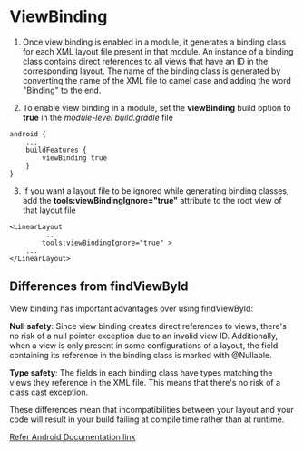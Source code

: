# ViewBinding

1. Once view binding is enabled in a module, it generates a binding class for each XML layout file present in that module. An instance of a binding class contains direct references to all views that have an ID in the corresponding layout.
The name of the binding class is generated by converting the name of the XML file to camel case and adding the word "Binding" to the end.


2. To enable view binding in a module, set the **viewBinding** build option to **true** in the *module-level build.gradle* file

```
android {
    ...
    buildFeatures {
        viewBinding true
    }
}
```

3. If you want a layout file to be ignored while generating binding classes, add the **tools:viewBindingIgnore="true"** attribute to the root view of that layout file

```
<LinearLayout
        ...
        tools:viewBindingIgnore="true" >
    ...
</LinearLayout>
```

## Differences from findViewById

View binding has important advantages over using findViewById:

**Null safety**: Since view binding creates direct references to views, there's no risk of a null pointer exception due to an invalid view ID. Additionally, when a view is only present in some configurations of a layout, the field containing its reference in the binding class is marked with @Nullable.

**Type safety**: The fields in each binding class have types matching the views they reference in the XML file. This means that there's no risk of a class cast exception.

These differences mean that incompatibilities between your layout and your code will result in your build failing at compile time rather than at runtime.

[Refer Android Documentation link](https://developer.android.com/topic/libraries/view-binding)
